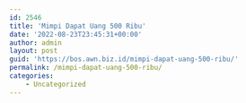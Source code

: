 ```yaml
---
id: 2546
title: 'Mimpi Dapat Uang 500 Ribu'
date: '2022-08-23T23:45:31+00:00'
author: admin
layout: post
guid: 'https://bos.awn.biz.id/mimpi-dapat-uang-500-ribu/'
permalink: /mimpi-dapat-uang-500-ribu/
categories:
    - Uncategorized
---
```


